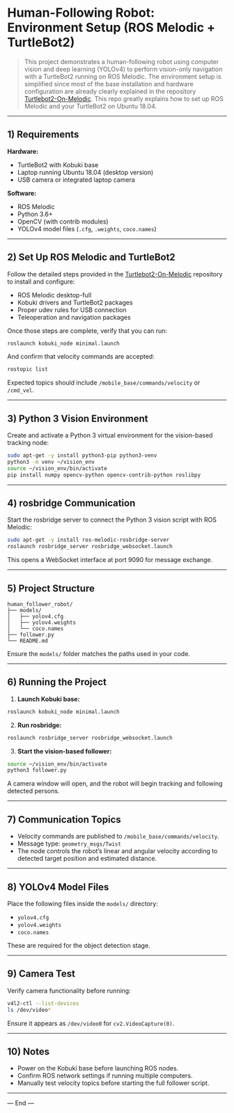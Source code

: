 # Human-Following Robot: Environment Setup (ROS Melodic + TurtleBot2)

> This project demonstrates a human-following robot using computer vision and deep learning (YOLOv4) to perform vision-only navigation with a TurtleBot2 running on ROS Melodic. The environment setup is simplified since most of the base installation and hardware configuration are already clearly explained in the repository [Turtlebot2-On-Melodic](https://github.com/gaunthan/Turtlebot2-On-Melodic). This repo greatly explains how to set up ROS Melodic and your TurtleBot2 on Ubuntu 18.04.

---

## 1) Requirements

**Hardware:**

* TurtleBot2 with Kobuki base
* Laptop running Ubuntu 18.04 (desktop version)
* USB camera or integrated laptop camera

**Software:**

* ROS Melodic
* Python 3.6+
* OpenCV (with contrib modules)
* YOLOv4 model files (`.cfg`, `.weights`, `coco.names`)

---

## 2) Set Up ROS Melodic and TurtleBot2

Follow the detailed steps provided in the [Turtlebot2-On-Melodic](https://github.com/gaunthan/Turtlebot2-On-Melodic) repository to install and configure:

* ROS Melodic desktop-full
* Kobuki drivers and TurtleBot2 packages
* Proper udev rules for USB connection
* Teleoperation and navigation packages

Once those steps are complete, verify that you can run:

```bash
roslaunch kobuki_node minimal.launch
```

And confirm that velocity commands are accepted:

```bash
rostopic list
```

Expected topics should include `/mobile_base/commands/velocity` or `/cmd_vel`.

---

## 3) Python 3 Vision Environment

Create and activate a Python 3 virtual environment for the vision-based tracking node:

```bash
sudo apt-get -y install python3-pip python3-venv
python3 -m venv ~/vision_env
source ~/vision_env/bin/activate
pip install numpy opencv-python opencv-contrib-python roslibpy
```

---

## 4) rosbridge Communication

Start the rosbridge server to connect the Python 3 vision script with ROS Melodic:

```bash
sudo apt-get -y install ros-melodic-rosbridge-server
roslaunch rosbridge_server rosbridge_websocket.launch
```

This opens a WebSocket interface at port 9090 for message exchange.

---

## 5) Project Structure

```
human_follower_robot/
├── models/
│   ├── yolov4.cfg
│   ├── yolov4.weights
│   └── coco.names
├── follower.py
└── README.md
```

Ensure the `models/` folder matches the paths used in your code.

---

## 6) Running the Project

1. **Launch Kobuki base:**

```bash
roslaunch kobuki_node minimal.launch
```

2. **Run rosbridge:**

```bash
roslaunch rosbridge_server rosbridge_websocket.launch
```

3. **Start the vision-based follower:**

```bash
source ~/vision_env/bin/activate
python3 follower.py
```

A camera window will open, and the robot will begin tracking and following detected persons.

---

## 7) Communication Topics

* Velocity commands are published to `/mobile_base/commands/velocity`.
* Message type: `geometry_msgs/Twist`
* The node controls the robot’s linear and angular velocity according to detected target position and estimated distance.

---

## 8) YOLOv4 Model Files

Place the following files inside the `models/` directory:

* `yolov4.cfg`
* `yolov4.weights`
* `coco.names`

These are required for the object detection stage.

---

## 9) Camera Test

Verify camera functionality before running:

```bash
v4l2-ctl --list-devices
ls /dev/video*
```

Ensure it appears as `/dev/video0` for `cv2.VideoCapture(0)`.

---

## 10) Notes

* Power on the Kobuki base before launching ROS nodes.
* Confirm ROS network settings if running multiple computers.
* Manually test velocity topics before starting the full follower script.

---

— End —
